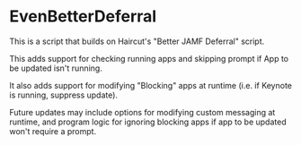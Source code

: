 # EvenBetterDeferral
This is a script that builds on Haircut's "Better JAMF Deferral" script. 

This adds support for checking running apps and skipping prompt if App to be updated isn't running. 

It also adds support for modifying "Blocking" apps at runtime (i.e. if Keynote is running, suppress update). 

Future updates may include options for modifying custom messaging at runtime, and program logic for ignoring blocking apps if app to be updated won't require a prompt. 
